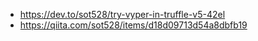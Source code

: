 - https://dev.to/sot528/try-vyper-in-truffle-v5-42el
- https://qiita.com/sot528/items/d18d09713d54a8dbfb19
